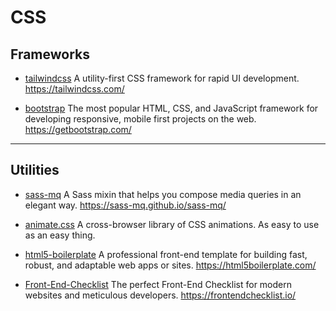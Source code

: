# CSS

## Frameworks

- [tailwindcss](https://github.com/tailwindlabs/tailwindcss)
  A utility-first CSS framework for rapid UI development. <https://tailwindcss.com/>

- [bootstrap](https://github.com/twbs/bootstrap)
  The most popular HTML, CSS, and JavaScript framework for developing responsive, mobile first projects on the web. <https://getbootstrap.com/>

---

## Utilities

- [sass-mq](https://github.com/sass-mq/sass-mq)
  A Sass mixin that helps you compose media queries in an elegant way. <https://sass-mq.github.io/sass-mq/>

- [animate.css](https://github.com/animate-css/animate.css)
  A cross-browser library of CSS animations. As easy to use as an easy thing.

- [html5-boilerplate](https://github.com/h5bp/html5-boilerplate)
  A professional front-end template for building fast, robust, and adaptable web apps or sites. <https://html5boilerplate.com/>

- [Front-End-Checklist](https://github.com/thedaviddias/Front-End-Checklist)
  The perfect Front-End Checklist for modern websites and meticulous developers. <https://frontendchecklist.io/>
